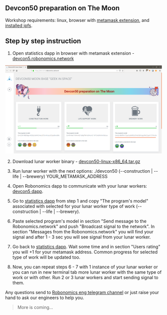 Devcon50 preparation on The Moon
--------------------------------

Workshop requirements: linux, browser with [metamask extension](https://metamask.io/), and [installed ipfs](https://docs.ipfs.io/guides/guides/install/).

## Step by step instruction

1. Open statistics dapp in browser with metamask extension - [devcon5.robonomics.network](http://devcon5.robonomics.network)

![statistics dapp](https://github.com/airalab/devcon5/raw/master/pic/step-1.png)

2. Download lunar worker binary - [devcon50-linux-x86_64.tar.gz
](https://github.com/airalab/devcon5/releases/download/v1-rc1/devcon50-linux-x86_64.tar.gz)

3. Run lunar worker with the next options:
./devcon50 (--construction | --life | --brewery) YOUR_METAMASK_ADDRESS

4. Open Robonomics dapp to communicate with your lunar workers: [devcon5 dapp](https://dapp.robonomics.network/#/lighthouse/devcon50.lighthouse.5.robonomics.eth).

5. Go to [statistics dapp](http://devcon5.robonomics.network) from step 1 and copy "The program's model" associated with selected for your lunar worker type of work (--construction | --life | --brewery).

6. Paste selected program's model in section "Send message to the Robonomics.network" and push "Broadcast signal to the network". In section "Messages from the Robonomics.network" you will find your signal and after 1 - 3 sec you will see signal from your lunar worker.

7. Go back to [statistics dapp](http://devcon5.robonomics.network). Wait some time and in section "Users rating" you will +1 for  your metamask address. Common progress for selected type of work will be updated too.

8. Now, you can repeat steps 6 - 7 with 1 instance of your lunar worker or you can run in new terminal tab more lunar worker with the same type of work or with other. Run 2 or 3 lunar workers and start sending signal to them.  

Any questions send to [Robonomics eng telegram channel](https://aira.life/chat) or just raise your hand to ask our engineers to help you.

> More is coming...
